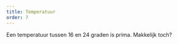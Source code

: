 ```yaml
---
title: Temperatuur
order: 7
---
```


Een temperatuur tussen 16 en 24 graden is prima. Makkelijk toch? 